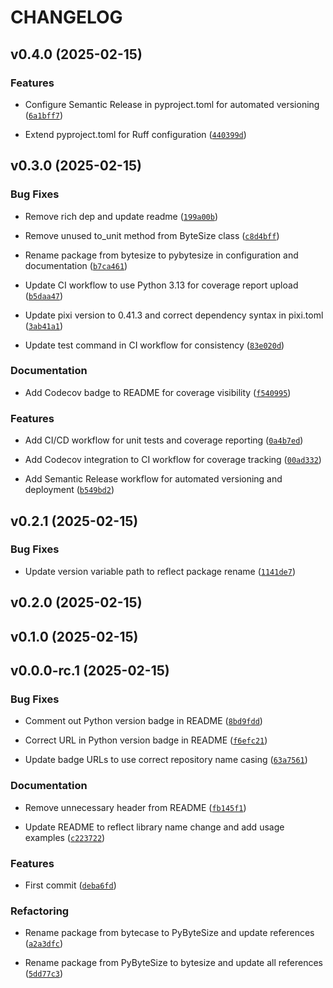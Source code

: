 # CHANGELOG


## v0.4.0 (2025-02-15)

### Features

- Configure Semantic Release in pyproject.toml for automated versioning
  ([`6a1bff7`](https://github.com/jjjermiah/ByteSize/commit/6a1bff73b0906b0a6daebaecb6c0d78c5a2be84a))

- Extend pyproject.toml for Ruff configuration
  ([`440399d`](https://github.com/jjjermiah/ByteSize/commit/440399dd01cb93a7d19663c46a637c9e359ced33))


## v0.3.0 (2025-02-15)

### Bug Fixes

- Remove rich dep and update readme
  ([`199a00b`](https://github.com/jjjermiah/ByteSize/commit/199a00b44e4e8b3dcfe578ccba02294b2c271aa1))

- Remove unused to_unit method from ByteSize class
  ([`c8d4bff`](https://github.com/jjjermiah/ByteSize/commit/c8d4bff7b6476de81157e96f15436fcb143877f3))

- Rename package from bytesize to pybytesize in configuration and documentation
  ([`b7ca461`](https://github.com/jjjermiah/ByteSize/commit/b7ca4615359d356f224ec07ad6f6e5a14e37f0ae))

- Update CI workflow to use Python 3.13 for coverage report upload
  ([`b5daa47`](https://github.com/jjjermiah/ByteSize/commit/b5daa47e7f35b3a29e2d9fbe71019e1eeca54c44))

- Update pixi version to 0.41.3 and correct dependency syntax in pixi.toml
  ([`3ab41a1`](https://github.com/jjjermiah/ByteSize/commit/3ab41a12a0016520de9f965813dbb94297ccd423))

- Update test command in CI workflow for consistency
  ([`83e020d`](https://github.com/jjjermiah/ByteSize/commit/83e020d18493f9dbee1b4cacc8b0bc5680e14c02))

### Documentation

- Add Codecov badge to README for coverage visibility
  ([`f540995`](https://github.com/jjjermiah/ByteSize/commit/f54099534f90dedb94eaa380c459460354d9ac4c))

### Features

- Add CI/CD workflow for unit tests and coverage reporting
  ([`0a4b7ed`](https://github.com/jjjermiah/ByteSize/commit/0a4b7eddba08ff7587d47d29a27423561ae16104))

- Add Codecov integration to CI workflow for coverage tracking
  ([`00ad332`](https://github.com/jjjermiah/ByteSize/commit/00ad33252d4251bc08cfed84ba862b562333031b))

- Add Semantic Release workflow for automated versioning and deployment
  ([`b549bd2`](https://github.com/jjjermiah/ByteSize/commit/b549bd2df6ce2649945fe98f4eac10191f96e31c))


## v0.2.1 (2025-02-15)

### Bug Fixes

- Update version variable path to reflect package rename
  ([`1141de7`](https://github.com/jjjermiah/ByteSize/commit/1141de70112334e02cf1646202ee7d70b79d31f7))


## v0.2.0 (2025-02-15)


## v0.1.0 (2025-02-15)


## v0.0.0-rc.1 (2025-02-15)

### Bug Fixes

- Comment out Python version badge in README
  ([`8bd9fdd`](https://github.com/jjjermiah/ByteSize/commit/8bd9fdd946b1483e404b04295864b234221907ca))

- Correct URL in Python version badge in README
  ([`f6efc21`](https://github.com/jjjermiah/ByteSize/commit/f6efc211a63d9e979c110f5d929db038cd26cb4d))

- Update badge URLs to use correct repository name casing
  ([`63a7561`](https://github.com/jjjermiah/ByteSize/commit/63a7561f9762ac8b9ed8f5084070c85400c1d1dc))

### Documentation

- Remove unnecessary header from README
  ([`fb145f1`](https://github.com/jjjermiah/ByteSize/commit/fb145f1e128d5955f373dacea529e15f16c40cd8))

- Update README to reflect library name change and add usage examples
  ([`c223722`](https://github.com/jjjermiah/ByteSize/commit/c223722f3e26f00cf273b793e94887de60ab3731))

### Features

- First commit
  ([`deba6fd`](https://github.com/jjjermiah/ByteSize/commit/deba6fdd2f2f80ba545e979d748744fd32a2dfd7))

### Refactoring

- Rename package from bytecase to PyByteSize and update references
  ([`a2a3dfc`](https://github.com/jjjermiah/ByteSize/commit/a2a3dfcfe3e201a3ed04fb0224238efbfd43d4ad))

- Rename package from PyByteSize to bytesize and update all references
  ([`5dd77c3`](https://github.com/jjjermiah/ByteSize/commit/5dd77c3c4545d8055e64db7a0b1f164e72301441))
